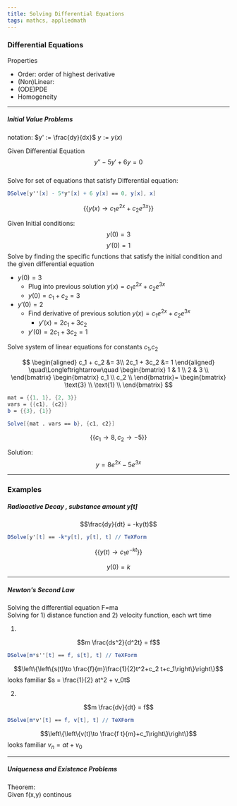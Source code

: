 ```yaml
---
title: Solving Differential Equations
tags: mathcs, appliedmath
---
```


### Differential Equations

Properties

* Order: order of highest derivative
* (Non)Linear: 
* (ODE)PDE
* Homogeneity

---

##### Initial Value Problems

notation: 
$y' := \frac{dy}{dx}$
$y := y(x)$

Given Differential Equation $$y'' - 5y' + 6y = 0$$  
Solve for set of equations that satisfy Differential equation:

```mathematica
DSolve[y''[x] - 5*y'[x] + 6 y[x] == 0, y[x], x]
```


$$\left\{\left\{y(x)\to c_1 e^{2 x}+c_2 e^{3 x}\right\}\right\}$$

Given Initial conditions:
$$y(0)=3$$
$$y'(0)=1$$
Solve by finding the specific functions that satisfy the initial condition and the given differential equation

* $y(0)=3$
  * Plug into previous solution $y(x)=c_1 e^{2 x}+c_2 e^{3 x}$
  * $y(0)=c_1 +c_2 = 3$
* $y'(0)=2$
  * Find derivative of previous solution $y(x)=c_1 e^{2 x}+c_2 e^{3 x}$
    * $y'(x) = 2c_1 + 3c_2$
  * $y'(0)=2c_1 + 3c_2 = 1$  


Solve system of linear equations for constants $c_1$,$c_2$

$$
\begin{aligned}
    c_1 + c_2  &=  3\\
    2c_1 + 3c_2 &= 1 
  \end{aligned}
  \quad\Longleftrightarrow\quad
  \begin{bmatrix}
 1 & 1 \\
 2 & 3 \\
\end{bmatrix}
\begin{bmatrix}
 c_1 \\
 c_2 \\
\end{bmatrix}=
\begin{bmatrix}
 \text{3} \\
 \text{1} \\
\end{bmatrix} $$

```mathematica
mat = {{1, 1}, {2, 3}}
vars = {{c1}, {c2}}
b = {{3}, {1}}

Solve[{mat . vars == b}, {c1, c2}]
```

$$\{\{c_1\to 8,c_2\to -5\}\}$$

Solution: $$y = 8e^{2x}-5e^{3x}$$

---

### Examples

##### Radioactive Decay , substance amount y[t]

$$\frac{dy}{dt} = -ky(t)$$
 

```mathematica
DSolve[y'[t] == -k*y[t], y[t], t] // TeXForm
```
$$\left\{\left\{y(t)\to c_1 e^{-k t}\right\}\right\}$$

$$y(0)=k$$

---

##### Newton's Second Law 

Solving the differential equation F=ma  
Solving for 1) distance function and 2) velocity function, each wrt time

1. 

$$m \frac{ds^2}{d^2t} = f$$

```mathematica
DSolve[m*s''[t] == f, s[t], t] // TeXForm
```
$$\left\{\left\{s(t)\to \frac{f}{m}\frac{1}{2}t^2+c_2 t+c_1\right\}\right\}$$
looks familiar
$s = \frac{1}{2} at^2 + v_0t$

2. 

$$m \frac{dv}{dt} = f$$

```mathematica
DSolve[m*v'[t] == f, v[t], t] // TeXForm
```

$$\left\{\left\{v(t)\to \frac{f t}{m}+c_1\right\}\right\}$$
looks familiar
$v_n=at+v_0$


---

##### Uniqueness and Existence Problems

Theorem:  
Given f(x,y) continous 